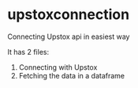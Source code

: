 # upstoxconnection

Connecting Upstox api in easiest way

It has 2 files:

1. Connecting with Upstox
2. Fetching the data in a dataframe
